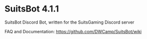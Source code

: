 # SuitsBot 4.1.1
SuitsBot Discord Bot, written for the SuitsGaming Discord server

FAQ and Documentation: https://github.com/DWCamp/SuitsBot/wiki
